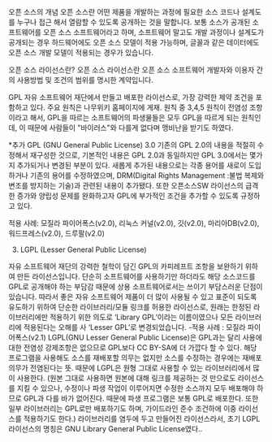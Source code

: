 오픈 소스의 개념
오픈 소스란 어떤 제품을 개발하는 과정에 필요한 소스 코드나 설계도를 누구나 접근 해서 열람할 수 있도록 공개하는 것을 말합니다.
보통 소스가 공개된 소프트웨어를 오픈 소스 소프트웨어라고 하며, 소프트웨어 말고도 개발 과정이나 설계도가 공개되는 경우 하드웨어에도 오픈 소스 모델이 
적용 가능하며, 글꼴과 같은 데이터에도 오픈 소스 개발 모델이 적용되는 경우가 있습니다.

오픈 소스 라이선스란?
오픈 소스 라이선스란 오픈 소스 소프트웨어 개발자와 이용자 간의 사용방법 및 조건의 범위를 명시한 계약입니다.

GPL
자유 소프트웨어 재단에서 만들고 배포한 라이선스로, 가장 강력한 제약 조건을 포함하고 있다. 주요 원칙은 나무위키 홈페이지에 게재.
원칙 중 3,4,5 원칙이 전염성 조항이라고 해서, GPL을 따르는 소프트웨어의 파생물들은 모두 GPL을 따르게 되는 원칙인데, 
이 때문에 사람들이 "바이러스"와 다를게 없다며 맹비난을 받기도 하였다.


*추가
GPL (GNU General Public License) 3.0
기존의 GPL 2.0의 내용을 적절히 수정해서 재구성한 것으로, 기본적인 내용은 GPL 2.0과 동일하지만 GPL 3.0에서는 몇가지 추가되거나 변경된 부분이 있다. 
새롭게 추가된 내용으로는 각종 용어를 새로이 도입하거나 기존의 용어를 수정하였으며, DRM(Digital Rights Management :불법 복제와 변조를 방지하는 기술)과
관련된 내용이 추가됐다. 또한 오픈소스SW 라이선스의 급격한 증가와 양립성 문제를 완화하고자 GPL에 부가적인 조건을 추가할 수 있도록 규정하고 있다.

적용 사례: 모질라 파이어폭스(v2.0), 리눅스 커널(v2.0), 깃(v2.0), 마리아DB(v2.0), 워드프레스(v2.0), 드루팔(v2.0)

3. LGPL (Lesser General Public License)
 
자유 소프트웨어 재단의 강력한 철학이 담긴 GPL의 카피레프트 조항을 보완하기 위하여 만든 라이선스입니다. 
단순히 소프트웨어를 사용하기만 하더라도 해당 소스코드를 GPL로 공개해야 하는 부담감 때문에 상용 소프트웨어로서는 쓰이기 부담스러운 단점이 있습니다. 
따라서 좋은 자유 소프트웨어 제품이 더 많이 사용될 수 있고 표준이 되도록 유도하기 위하여 단순한 라이브러리/모듈 링크를 허용한 라이선스로, 
원래는 한정된 라이브러리에만 적용하기 위한 의도로 ‘Library GPL’이라는 이름이였으나 모든 라이브러리에 적용된다는 오해를 사 ‘Lesser GPL’로 
변경되었습니다.
 -적용 사례 : 모질라 파이어폭스(v2.1)
LGPL(GNU Lesser General Public License)은 GPL과는 달리 사용에 대한 전염성 강제조항은 없으므로 GPL보다 CC BY-SA에 더 가깝다 할 수 있다. 
해당 프로그램을 사용해도 소스를 재배포할 의무는 없지만 소스를 수정하는 경우에는 재배포 의무가 전염된다는 뜻. 때문에 LGPL은 원형 그대로 사용할 수 있는 
라이브러리에서 많이 사용한다. 
(원본 그대로 사용하면 원본에 대해 링크를 제공하는 것 만으로도 라이선스를 지킬 수 있으나, 수정이나 파생 작업이 이루어지면 수정한 소스까지
모두 배포해야 하므로 GPL과 다를 바가 없어진다. 때문에 파생 프로그램은 보통 GPL로 배포한다. 또한 일부 라이브러리는 GPL로만 배포하기도 하며, 
가이드라인 준수 조건하에 이중 라이선스를 적용하기도 한다.)
라이브러리를 염두에 두고 만들어진 라이선스라서, 초기 LGPL 라이선스의 명칭은 GNU Library General Public License였다..


